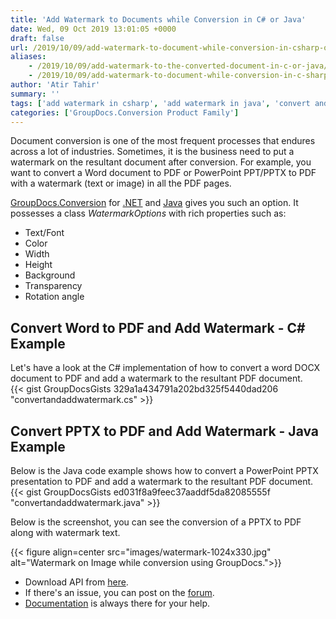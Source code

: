 ```yaml
---
title: 'Add Watermark to Documents while Conversion in C# or Java'
date: Wed, 09 Oct 2019 13:01:05 +0000
draft: false
url: /2019/10/09/add-watermark-to-document-while-conversion-in-csharp-or-java/
aliases:
    - /2019/10/09/add-watermark-to-the-converted-document-in-c-or-java/
    - /2019/10/09/add-watermark-to-document-while-conversion-in-c-sharp-or-java/
author: 'Atir Tahir'
summary: ''
tags: ['add watermark in csharp', 'add watermark in java', 'convert and watermark', 'watermark in csharp and java']
categories: ['GroupDocs.Conversion Product Family']
---
```


Document conversion is one of the most frequent processes that endures across a lot of industries. Sometimes, it is the business need to put a watermark on the resultant document after conversion. For example, you want to convert a Word document to PDF or PowerPoint PPT/PPTX to PDF with a watermark (text or image) in all the PDF pages.

[GroupDocs.Conversion](https://products.groupdocs.com/conversion) for [.NET](https://products.groupdocs.com/conversion/net) and [Java](https://products.groupdocs.com/conversion/java) gives you such an option. It possesses a class _WatermarkOptions_ with rich properties such as:

*   Text/Font
*   Color
*   Width
*   Height
*   Background
*   Transparency
*   Rotation angle

## Convert Word to PDF and Add Watermark - C# Example

Let's have a look at the C# implementation of how to convert a word DOCX document to PDF and add a watermark to the resultant PDF document.  
{{< gist GroupDocsGists 329a1a434791a202bd325f5440dad206 "convertandaddwatermark.cs" >}}

## Convert PPTX to PDF and Add Watermark - Java Example

Below is the Java code example shows how to convert a PowerPoint PPTX presentation to PDF and add a watermark to the resultant PDF document.  
{{< gist GroupDocsGists ed031f8a9feec37aaddf5da82085555f "convertandaddwatermark.java" >}}

Below is the screenshot, you can see the conversion of a PPTX to PDF along with watermark text.



{{< figure align=center src="images/watermark-1024x330.jpg" alt="Watermark on Image while conversion using GroupDocs.">}}


*   Download API from [here](https://downloads.groupdocs.com/conversion/).
*   If there's an issue, you can post on the [forum](https://forum.groupdocs.com/c/conversion).
*   [Documentation](https://docs.groupdocs.com/display/conversionproductfamily/Home) is always there for your help.




